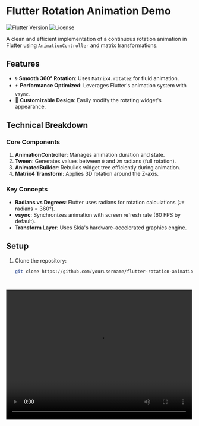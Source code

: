 # Flutter Rotation Animation Demo

![Flutter Version](https://img.shields.io/badge/Flutter-3.22-blue)
![License](https://img.shields.io/badge/License-MIT-green)

A clean and efficient implementation of a continuous rotation animation in Flutter using `AnimationController` and matrix transformations.

## Features

- 🌀 **Smooth 360° Rotation**: Uses `Matrix4.rotateZ` for fluid animation.
- ⚡ **Performance Optimized**: Leverages Flutter's animation system with `vsync`.
- 🎨 **Customizable Design**: Easily modify the rotating widget's appearance.

## Technical Breakdown

### Core Components
1. **AnimationController**: Manages animation duration and state.
2. **Tween**: Generates values between `0` and `2π` radians (full rotation).
3. **AnimatedBuilder**: Rebuilds widget tree efficiently during animation.
4. **Matrix4 Transform**: Applies 3D rotation around the Z-axis.

### Key Concepts
- **Radians vs Degrees**: Flutter uses radians for rotation calculations (`2π` radians = 360°).
- **vsync**: Synchronizes animation with screen refresh rate (60 FPS by default).
- **Transform Layer**: Uses Skia's hardware-accelerated graphics engine.

## Setup

1. Clone the repository:
   ```bash
   git clone https://github.com/yourusername/flutter-rotation-animation.git


   

<video src="https://github.com/user-attachments/assets/3889146d-9c01-4016-b7d4-f243efbd7c1b" 
       width="500" 
       height="350" 
       controls>
</video>
